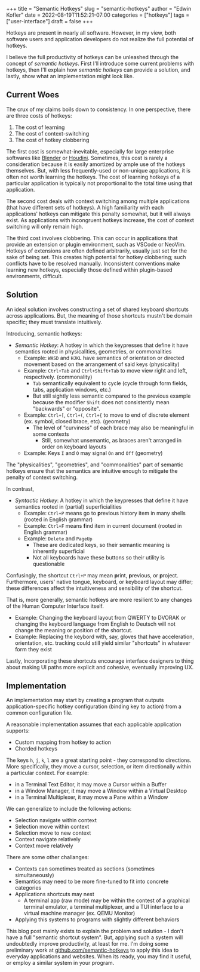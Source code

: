 +++
title = "Semantic Hotkeys"
slug = "semantic-hotkeys"
author = "Edwin Kofler"
date = 2022-08-19T11:52:21-07:00
categories = ["hotkeys"]
tags = ["user-interface"]
draft = false
+++

Hotkeys are present in nearly all software. However, in my view, both software users and application developers do not realize the full potential of hotkeys.

I believe the full productivity of hotkeys can be unleashed through the concept of _semantic hotkeys_. First I'll introduce some current problems with hotkeys, then I'll explain how _semantic hotkeys_ can provide a solution, and lastly, show what an implementation might look like.

## Current Woes

The crux of my claims boils down to consistency. In one perspective, there are three costs of hotkeys:

1. The cost of learning
2. The cost of context-switching
3. The cost of hotkey clobbering

The first cost is somewhat-inevitable, especially for large enterprise softwares like [Blender](https://www.blender.org) or [Houdini](https://www.sidefx.com). Sometimes, this cost is rarely a consideration because it is easily amortized by ample use of the hotkeys themselves. But, with less frequently-used or non-unique applications, it is often not worth learning the hotkeys. The cost of learning hotkeys of a particular application is typically not proportional to the total time using that application.

The second cost deals with context switching among multiple applications (that have different sets of hotkeys). A high familiarity with each applications' hotkeys can mitigate this penalty somewhat, but it will always exist. As applications with incongruent hotkeys increase, the cost of context switching will only remain high.

The third cost involves clobbering. This can occur in applications that provide an extension or plugin environment, such as VSCode or NeoVim. Hotkeys of extensions are often defined  arbitrarily, usually just set for the sake of being set. This creates high potential for hotkey clobbering; such conflicts have to be resolved manually. Inconsistent conventions make learning new hotkeys, especially those defined within plugin-based environments, difficult.

## Solution

An ideal solution involves constructing a set of shared keyboard shortcuts across applications. But, the meaning of those shortcuts mustn't be domain specific; they must translate intuitively.

Introducing, semantic hotkeys:

- _Semantic Hotkey_: A hotkey in which the keypresses that define it have semantics rooted in physicalities, geometries, or commonalities
  - Example:  `WASD` and `HJKL` have semantics of orientation or directed movement based on the arrangement of said keys (physicality)
  - Example: `Ctrl+Tab` and `Ctrl+Shift+Tab` to move view right and left, respectively. (commonality)
    - `Tab` semantically equivalent to cycle (cycle through form fields, tabs, application windows, etc.)
    - But still sightly less semantic compared to the previous example because the modifier `Shift` does not consistently mean "backwards" or "opposite".
  - Example: `Ctrl+[`, `Ctrl+(`, `Ctrl+{` to move to end of discrete element (ex. symbol, closed brace, etc). (geometry)
    - The level of "curviness" of each brace may also be meaningful in some contexts
      - Still, somewhat unsemantic, as braces aren't arranged in order on keyboard layouts
  - Example: Keys `I` and `O` may signal `On` and `Off` (geometry)

The "physicalities", "geometries", and "commonalities" part of semantic hotkeys ensure that the semantics are intuitive enough to mitigate the penalty of context switching.

In contrast,

- _Syntactic Hotkey_: A hotkey in which the keypresses that define it have semantics rooted in (partial) superficialities
  - Example: `Ctrl+P` means go to **p**revious history item in many shells (rooted in English grammar)
  - Example: `Ctrl+F` means **f**ind item in current document (rooted in English grammar)
  - Example: `Delete` and `PageUp`
    - These are dedicated keys, so their semantic meaning is inherently superficial
    - Not all keyboards have these buttons so their utility is questionable

Confusingly, the shortcut `Ctrl+P` may mean **p**rint, **p**revious, or **p**roject. Furthermore, users' native tongue, keyboard, or keyboard layout may differ; these differences affect the intuitiveness and sensibility of the shortcut.

That is, more generally, semantic hotkeys are more resilient to any changes of the Human Computer Interface itself.

- Example: Changing the keyboard layout from QWERTY to DVORAK or changing the keyboard language from English to Deutsch will not change the meaning or position of the shortcut.
- Example: Replacing the keybord with, say, gloves that have acceleration, orientation, etc. tracking could still yield similar "shortcuts" in whatever form they exist

Lastly, Incorporating these shortcuts encourage interface designers to thing about making UI paths more explicit and cohesive, eventually improving UX.

## Implementation

An implementation may start by creating a program that outputs application-specific hotkey configuration (binding key to action) from a common configuration file.

A reasonable implementation assumes that each applicable application supports:

- Custom mapping from hotkey to action
- Chorded hotkeys

The keys `h`, `j`, `k`, `l` are a great starting point - they correspond to directions. More specifically, they move a cursor, selection, or item directionally within a particular context. For example:

- in a Terminal Text Editor, it may move a Cursor within a Buffer
- in a Window Manager, it may move a Window within a Virtual Desktop
- in a Terminal Multiplexer, it may move a Pane within a Window

We can generalize to include the following actions:

- Selection navigate within context
- Selection move within context
- Selection move to new context
- Context navigate relatively
- Context move relatively

There are some other challanges:

- Contexts can sometimes treated as sections (sometimes simultaneously)
- Semantics may need to be more fine-tuned to fit into concrete categories
- Applications shortcuts may nest
  - A terminal app (raw mode) may be within the contest of a graphical terminal emulator, a terminal multiplexer, and a TUI interface to a virtual machine manager (ex. QEMU Monitor)
- Applying this systems to programs with slightly different behaviors

This blog post mainly exists to explain the problem and solution - I don't have a full "semantic shortcut system". But, applying such a system will undoubtedly improve productivity, at least for me. I'm doing some preliminary work at [github.com/semantic-hotkeys](https://github.com/semantic-hotkeys) to apply this idea to everyday applications and websites. When its ready, you may find it useful, or employ a similar system in your program.
